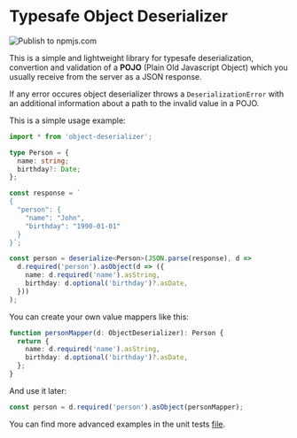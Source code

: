 # Typesafe Object Deserializer

![Publish to npmjs.com](https://github.com/Sebbia/object-deserializer/workflows/Publish%20to%20npmjs.com/badge.svg)

This is a simple and lightweight library for typesafe deserialization, convertion and validation of a **POJO** (Plain Old Javascript Object) which you usually receive from the server as a JSON response.

If any error occures object deserializer throws a `DeserializationError` with an additional information about a path to the invalid value in a POJO.

This is a simple usage example:
```typescript
import * from 'object-deserializer';

type Person = {
  name: string;
  birthday?: Date;
};

const response = `
{
  "person": {
    "name": "John",
    "birthday": "1990-01-01"
  }
}`;

const person = deserialize<Person>(JSON.parse(response), d =>
  d.required('person').asObject(d => ({
    name: d.required('name').asString,
    birthday: d.optional('birthday')?.asDate,
  }))
);
```

You can create your own value mappers like this:

```typescript
function personMapper(d: ObjectDeserializer): Person {
  return {
    name: d.required('name').asString,
    birthday: d.optional('birthday')?.asDate,
  };
}
```
And use it later:
```typescript
const person = d.required('person').asObject(personMapper);
```

You can find more advanced examples in the unit tests [file](src/__tests__/objectDeserializer.test.ts).
